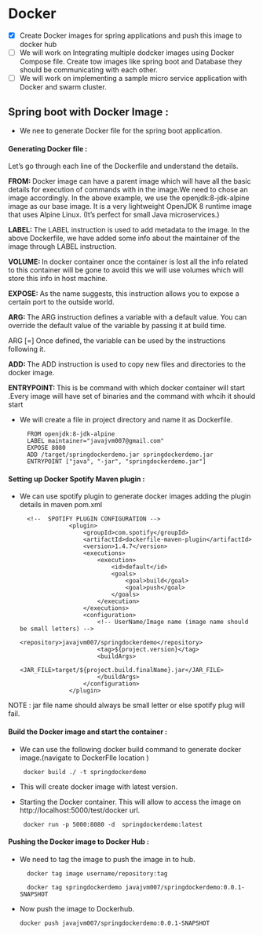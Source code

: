# Docker  

- [x] Create Docker images for spring applications and push this image to docker hub 
- [ ] We will work on Integrating multiple dodcker images using Docker Compose file.  Create tow images like spring boot and Database they should be communicating with each other.  
- [ ] We will work on implementing a sample micro service application with Docker and swarm cluster.  

## Spring boot with Docker Image :

* We nee to generate Docker file for the spring boot application.  

#### Generating Docker file : 

Let’s go through each line of the Dockerfile and understand the details.

<b>FROM: </b> Docker image can have a parent image which will have all the basic details for execution of commands with in the image.We need to chose an image accordingly. In the above example, we use the openjdk:8-jdk-alpine image as our base image. It is a very lightweight OpenJDK 8 runtime image that uses Alpine Linux. (It’s perfect for small Java microservices.) 

<b>LABEL: </b> The LABEL instruction is used to add metadata to the image. In the above Dockerfile, we have added some info about the maintainer of the image through LABEL instruction.

<b>VOLUME:  </b>  In docker container once the container is lost all the info related to this container will be gone to avoid this we will use volumes which will store this info in host machine.  

<b>EXPOSE:  </b> As the name suggests, this instruction allows you to expose a certain port to the outside world.

<b>ARG:  </b>The ARG instruction defines a variable with a default value. You can override the default value of the variable by passing it at build time.

ARG <name>[=<default value>]
Once defined, the variable can be used by the instructions following it.

<b>ADD:  </b> The ADD instruction is used to copy new files and directories to the docker image.

<b>ENTRYPOINT:  </b> This is be command with which docker container will start .Every image will have set of binaries and the command with whcih it should start  

* We will create a file in project directory and name it as Dockerfile. 

        FROM openjdk:8-jdk-alpine
        LABEL maintainer="javajvm007@gmail.com"
        EXPOSE 8080
        ADD /target/springdockerdemo.jar springdockerdemo.jar
        ENTRYPOINT ["java", "-jar", "springdockerdemo.jar"] 

#### Setting up Docker Spotify Maven  plugin :

* We can use spotify plugin to generate docker images adding the plugin details in maven pom.xml   

        <!--  SPOTIFY PLUGIN CONFIGURATION -->
                    <plugin>
                        <groupId>com.spotify</groupId>
                        <artifactId>dockerfile-maven-plugin</artifactId>
                        <version>1.4.7</version>
                        <executions>
                            <execution>
                                <id>default</id>
                                <goals>
                                    <goal>build</goal>
                                    <goal>push</goal>
                                </goals>
                            </execution>
                        </executions>
                        <configuration>
                            <!-- UserName/Image name (image name should be small letters) -->
                            <repository>javajvm007/springdockerdemo</repository>
                            <tag>${project.version}</tag>
                            <buildArgs>
                                <JAR_FILE>target/${project.build.finalName}.jar</JAR_FILE>
                            </buildArgs>
                        </configuration>
                    </plugin>

NOTE :  jar file name should always be small letter or else spotify plug will fail.  

#### Build the Docker image and start the container : 

*  We can use the following docker build command to generate docker image.(navigate to DockerFIle location )  

        docker build ./ -t springdockerdemo
        
*  This will create docker image with latest version.  

*  Starting the Docker container. This will allow to access the image on http://localhost:5000/test/docker url.  

        docker run -p 5000:8080 -d  springdockerdemo:latest

#### Pushing the Docker image to Docker Hub  :   

* We need to tag the image to push the image in to hub.  

        docker tag image username/repository:tag
        
        docker tag springdockerdemo javajvm007/springdockerdemo:0.0.1-SNAPSHOT
        
 *  Now push the image to Dockerhub.  
 
        docker push javajvm007/springdockerdemo:0.0.1-SNAPSHOT  
        
 









